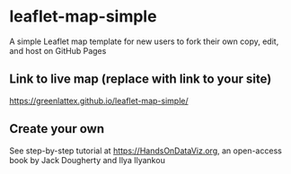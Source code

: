 # leaflet-map-simple
A simple Leaflet map template for new users to fork their own copy, edit, and host on GitHub Pages

## Link to live map (replace with link to your site)
https://greenlattex.github.io/leaflet-map-simple/

## Create your own
See step-by-step tutorial at https://HandsOnDataViz.org, an open-access book by Jack Dougherty and Ilya Ilyankou
